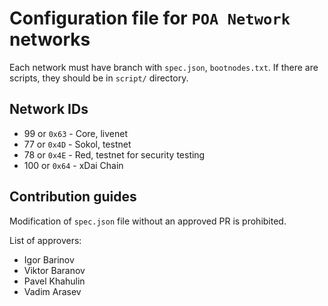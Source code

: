 # Configuration file for `POA Network` networks

Each network must have branch with `spec.json`, `bootnodes.txt`.
If there are scripts, they should be in `script/` directory.

## Network IDs

- 99 or `0x63` - Core, livenet
- 77 or `0x4D` - Sokol, testnet
- 78 or `0x4E` - Red, testnet for security testing
- 100 or `0x64` - xDai Chain


## Contribution guides

Modification of `spec.json` file without an approved PR is prohibited.

List of approvers:

- Igor Barinov
- Viktor Baranov
- Pavel Khahulin
- Vadim Arasev
